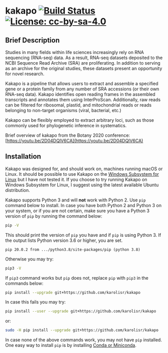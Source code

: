 # kakapo [![Build Status](https://travis-ci.com/karolisr/kakapo.svg?branch=master)](https://travis-ci.com/karolisr/kakapo) [![License: cc-by-sa-4.0](https://i.creativecommons.org/l/by-sa/4.0/80x15.png)](http://creativecommons.org/licenses/by-sa/4.0/)

## Brief Description

Studies in many fields within life sciences increasingly rely on RNA sequencing (RNA-seq) data. As a result, RNA-seq datasets deposited to the NCBI Sequence Read Archive (SRA) are proliferating. In addition to serving as an archive for the original studies, these datasets present an opportunity for novel research.

Kakapo is a pipeline that allows users to extract and assemble a specified gene or a protein family from any number of SRA accessions (or their own RNA-seq data). Kakapo identifies open reading frames in the assembled transcripts and annotates them using InterProScan. Additionally, raw reads can be filtered for ribosomal, plastid, and mitochondrial reads or reads belonging to non-target organisms (viral, bacterial, etc.)

Kakapo can be flexibly employed to extract arbitrary loci, such as those commonly used for phylogenetic inference in systematics.

Brief overview of kakapo from the Botany 2020 conference: [https://youtu.be/2D04DQlV6CA](https://youtu.be/2D04DQlV6CA)

## Installation

Kakapo was designed for, and should work on, machines running macOS or Linux. It should be possible to use Kakapo on the [Windows Subsystem for Linux](https://docs.microsoft.com/en-us/windows/wsl/install-win10) but I have not tested it. If you choose to try running Kakapo on Windows Subsystem for Linux, I suggest using the latest available Ubuntu distribution.

Kakapo supports Python 3 and will **not** work with Python 2. Use `pip` command below to install. In case you have both Python 2 and Python 3 on your system, or if you are not certain, make sure you have a Python 3 version of `pip` by running the command below:

```bash
pip -V
```

This should print the version of `pip` you have and if `pip` is using Python 3. If the output lists Python version 3.6 or higher, you are set.

```
pip 20.0.2 from .../python3.8/site-packages/pip (python 3.8)
```

Otherwise you may try:

```bash
pip3 -V
```

If `pip3` command works but `pip` does not, replace `pip` with `pip3` in the commands below:

```bash
pip install --upgrade git+https://github.com/karolisr/kakapo
```

In case this fails you may try:

```bash
pip install --user --upgrade git+https://github.com/karolisr/kakapo
```

or:

```bash
sudo -H pip install --upgrade git+https://github.com/karolisr/kakapo
```

In case none of the above commands work, you may not have `pip` installed. One easy way to install `pip` is by installing [Conda or Miniconda](https://docs.conda.io/projects/conda/en/latest/user-guide/install/index.html).
